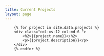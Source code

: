 ```yaml
---
title: Current Projects
layout: page
---
```


<div class="row">
	
		{% for project in site.data.projects %}
		<div class="col-xs-12 col-md-6 ">
			<h2>{{project.name}}</h2>
			<p>{{project.description}}</p>
		</div>
		{% endfor %}
	
</div>